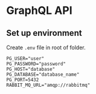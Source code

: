 # GraphQL API

## Set up environment

Create `.env` file in root of folder.

```
PG_USER="user"
PG_PASSWORD="password"
PG_HOST="database"
PG_DATABASE="database_name"
PG_PORT=5432
RABBIT_MQ_URL="amqp://rabbitmq"
```
